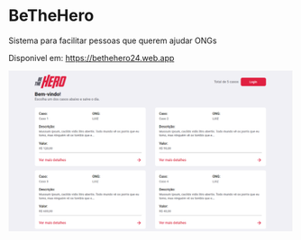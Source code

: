 # BeTheHero
 Sistema para facilitar pessoas que querem ajudar ONGs

Disponivel em: https://bethehero24.web.app

![](seila.png)
